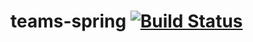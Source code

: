 # teams-spring  [![Build Status](https://travis-ci.org/jessyanjos/teams-spring.svg?branch=master)](https://travis-ci.org/jessyanjos/teams-spring)
